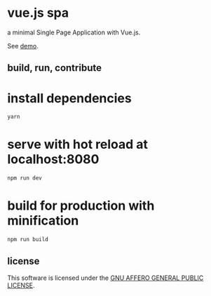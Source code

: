 # vue.js spa

a minimal Single Page Application with Vue.js.

See [demo](https://comzeradd.gitlab.io/vuejs-spa/).

## build, run, contribute

# install dependencies

    yarn

# serve with hot reload at localhost:8080

    npm run dev

# build for production with minification

    npm run build

## license

This software is licensed under the [GNU AFFERO GENERAL PUBLIC LICENSE](LICENSE).
